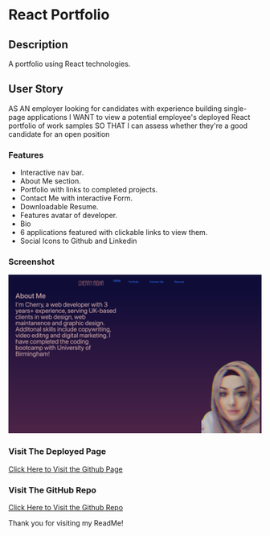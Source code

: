# React Portfolio

## Description

A portfolio using React technologies.

## User Story
AS AN employer looking for candidates with experience building single-page applications
I WANT to view a potential employee's deployed React portfolio of work samples
SO THAT I can assess whether they're a good candidate for an open position

### Features
- Interactive nav bar.
- About Me section.
- Portfolio with links to completed projects.
- Contact Me with interactive Form.
- Downloadable Resume.
- Features avatar of developer.
- Bio
- 6 applications featured with clickable links to view them.
- Social Icons to Github and Linkedin

### Screenshot
![Screenshot](/public/Assets/screenshot.png)

### Visit The Deployed Page
[Click Here to Visit the Github Page](https://cherry-aisha.github.io/week-20-react-portfolio/)

### Visit The GitHub Repo
[Click Here to Visit the Github Repo](https://github.com/cherry-aisha/week-20-react-portfolio)

Thank you for visiting my ReadMe!